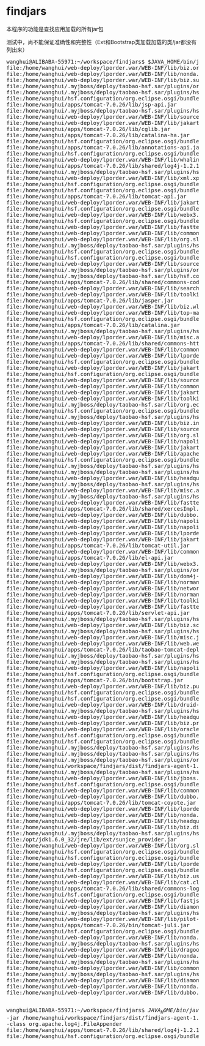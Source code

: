 findjars
========
<p>本程序的功能是查找应用加载的所有jar包</p>
<p>测试中，尚不能保证准确性和完整性（Ext和Bootstrap类加载加载的类/jar都没有列出来）</p>
<pre>
wanghui@ALIBABA-55971:~/workspace/findjars$ $JAVA_HOME/bin/java -Xbootclasspath/a:$JAVA_HOME/lib/tools.jar -jar /home/wanghui/workspace/findjars/dist/findjars-agent-1.0.jar 32016
file:/home/wanghui/web-deploy/lporder.war/WEB-INF/lib/biz.order-1.1.5.jar
file:/home/wanghui/web-deploy/lporder.war/WEB-INF/lib/nonda.core-0.1.0.jar
file:/home/wanghui/web-deploy/lporder.war/WEB-INF/lib/biz.supplier-1.1.6.jar
file:/home/wanghui/.myjboss/deploy/taobao-hsf.sar/plugins/org.eclipse.equinox-ds-1.0.0.v20080427.jar.plugin
file:/home/wanghui/.myjboss/deploy/taobao-hsf.sar/plugins/hsf.lib-1.4.9.3.jar.plugin
file:/home/wanghui/hsf.configuration/org.eclipse.osgi/bundles/21/1/.cp/spring-2.0.7.jar
file:/home/wanghui/apps/tomcat-7.0.26/lib/jsp-api.jar
file:/home/wanghui/.myjboss/deploy/taobao-hsf.sar/plugins/hsf.service.tbremoting.invoke.sync-1.4.9.3.jar.plugin
file:/home/wanghui/web-deploy/lporder.war/WEB-INF/lib/sourceforge.ibatis-2.3.4.726-patch.jar
file:/home/wanghui/web-deploy/lporder.war/WEB-INF/lib/jakarta.commons.fileupload-1.2.1.jar
file:/home/wanghui/apps/tomcat-7.0.26/lib/cglib.jar
file:/home/wanghui/apps/tomcat-7.0.26/lib/catalina-ha.jar
file:/home/wanghui/hsf.configuration/org.eclipse.osgi/bundles/21/1/.cp/commons-pool-1.3.jar
file:/home/wanghui/apps/tomcat-7.0.26/lib/annotations-api.jar
file:/home/wanghui/hsf.configuration/org.eclipse.osgi/bundles/21/1/.cp/config-common-2.0.1.jar
file:/home/wanghui/web-deploy/lporder.war/WEB-INF/lib/whalin.memcached-0.0.0.jar
file:/home/wanghui/apps/tomcat-7.0.26/lib/shared/log4j-1.2.16.jar
file:/home/wanghui/.myjboss/deploy/taobao-hsf.sar/plugins/hsf.service.route.random-1.4.9.3.jar.plugin
file:/home/wanghui/web-deploy/lporder.war/WEB-INF/lib/xml.xpp3-1.1.4c.jar
file:/home/wanghui/hsf.configuration/org.eclipse.osgi/bundles/21/1/.cp/config-client-1.6.0.jar
file:/home/wanghui/hsf.configuration/org.eclipse.osgi/bundles/21/1/.cp/slf4j-log4j12-1.4.3.jar
file:/home/wanghui/apps/tomcat-7.0.26/lib/tomcat-api.jar
file:/home/wanghui/web-deploy/lporder.war/WEB-INF/lib/jakarta.poi-3.6.jar
file:/home/wanghui/hsf.configuration/org.eclipse.osgi/bundles/21/1/.cp/jaket-0.2.6.jar
file:/home/wanghui/web-deploy/lporder.war/WEB-INF/lib/webx3.core-3.0.6.jar
file:/home/wanghui/hsf.configuration/org.eclipse.osgi/bundles/21/1/.cp/commons-httpclient-3.1.jar
file:/home/wanghui/web-deploy/lporder.war/WEB-INF/lib/fasttext-sec-1.3.26.jar
file:/home/wanghui/web-deploy/lporder.war/WEB-INF/lib/common.search-1.0.15.jar
file:/home/wanghui/web-deploy/lporder.war/WEB-INF/lib/org.slf4j.jcl104-over-slf4j-1.5.6.jar
file:/home/wanghui/.myjboss/deploy/taobao-hsf.sar/plugins/hsf.service.tbremoting.invoke.reliable-1.4.9.3.jar.plugin
file:/home/wanghui/hsf.configuration/org.eclipse.osgi/bundles/21/1/.cp/jedis-2.0.0.jar
file:/home/wanghui/hsf.configuration/org.eclipse.osgi/bundles/21/1/.cp/log4j-1.2.14.jar
file:/home/wanghui/web-deploy/lporder.war/WEB-INF/lib/sourceforge.aopalliance-0.0.0.jar
file:/home/wanghui/.myjboss/deploy/taobao-hsf.sar/plugins/org.eclipse.equinox-util-1.0.0.v20080414.jar.plugin
file:/home/wanghui/.myjboss/deploy/taobao-hsf.sar/lib/hsf.container-1.4.9.3.jar
file:/home/wanghui/apps/tomcat-7.0.26/lib/shared/commons-codec.jar
file:/home/wanghui/web-deploy/lporder.war/WEB-INF/lib/searchad.searchengine-2.5-20130109.113728-51.jar
file:/home/wanghui/web-deploy/lporder.war/WEB-INF/lib/toolkit.common.logging-1.0.jar
file:/home/wanghui/apps/tomcat-7.0.26/lib/jasper.jar
file:/home/wanghui/web-deploy/lporder.war/WEB-INF/lib/biz.wl.remoteservice-1.3.1.jar
file:/home/wanghui/web-deploy/lporder.war/WEB-INF/lib/top-mapping-2.0.5.10.jar
file:/home/wanghui/hsf.configuration/org.eclipse.osgi/bundles/21/1/.cp/commons-logging-1.1.jar
file:/home/wanghui/apps/tomcat-7.0.26/lib/catalina.jar
file:/home/wanghui/.myjboss/deploy/taobao-hsf.sar/plugins/hsf.service.tbremoting.invoke.oneway-1.4.9.3.jar.plugin
file:/home/wanghui/web-deploy/lporder.war/WEB-INF/lib/misc.aspectj-1.6.5.jar
file:/home/wanghui/apps/tomcat-7.0.26/lib/shared/commons-httpclient.jar
file:/home/wanghui/web-deploy/lporder.war/WEB-INF/lib/common.share-1.2.8.jar
file:/home/wanghui/web-deploy/lporder.war/WEB-INF/lib/lporder.biz.order-1.0.jar
file:/home/wanghui/hsf.configuration/org.eclipse.osgi/bundles/21/1/.cp/logstat-common-1.1.0.jar
file:/home/wanghui/web-deploy/lporder.war/WEB-INF/lib/jakarta.commons.collections-3.2.1.jar
file:/home/wanghui/hsf.configuration/org.eclipse.osgi/bundles/21/1/.cp/logstat-client-1.1.0.jar
file:/home/wanghui/web-deploy/lporder.war/WEB-INF/lib/sourceforge.spring-2.5.6.SEC02.jar
file:/home/wanghui/web-deploy/lporder.war/WEB-INF/lib/commons-lang-2.3.jar
file:/home/wanghui/web-deploy/lporder.war/WEB-INF/lib/jakarta.oro-2.0.8.jar
file:/home/wanghui/web-deploy/lporder.war/WEB-INF/lib/toolkit.common.lang-1.0.jar
file:/home/wanghui/.myjboss/deploy/taobao-hsf.sar/lib/org.eclipse.osgi-framework-3.4.2.R34x_v20080826.jar
file:/home/wanghui/hsf.configuration/org.eclipse.osgi/bundles/21/1/.cp/network.core-1.2.9.jar
file:/home/wanghui/.myjboss/deploy/taobao-hsf.sar/plugins/hsf.notify.spring-1.4.9.3.jar.plugin
file:/home/wanghui/web-deploy/lporder.war/WEB-INF/lib/biz.inventory-1.0.1.jar
file:/home/wanghui/web-deploy/lporder.war/WEB-INF/lib/sourceforge.spring.modules.webmvc-2.5.6.SEC02.jar
file:/home/wanghui/web-deploy/lporder.war/WEB-INF/lib/org.slf4j.slf4j-api-1.5.11.jar
file:/home/wanghui/web-deploy/lporder.war/WEB-INF/lib/napoli.normandy-1.5.9.jar
file:/home/wanghui/web-deploy/lporder.war/WEB-INF/lib/jakarta.commons.jexl-1.1.jar
file:/home/wanghui/web-deploy/lporder.war/WEB-INF/lib/apache.geronimo.jms-1.1.1.jar
file:/home/wanghui/hsf.configuration/org.eclipse.osgi/bundles/4/1/.cp/gecko-1.1.2.jar
file:/home/wanghui/.myjboss/deploy/taobao-hsf.sar/plugins/hsf.service.address-1.4.9.3.jar.plugin
file:/home/wanghui/.myjboss/deploy/taobao-hsf.sar/plugins/hsf.service.tbremoting.invoke.future-1.4.9.3.jar.plugin
file:/home/wanghui/web-deploy/lporder.war/WEB-INF/lib/headquarters.biz.cache-1.4-20121115.105051-8.jar
file:/home/wanghui/.myjboss/deploy/taobao-hsf.sar/plugins/hsf.service.routeruleparser.groovy-1.4.9.3.jar.plugin
file:/home/wanghui/web-deploy/lporder.war/WEB-INF/lib/misc.aspectj__aspectjweaver-1.6.5.jar-1.6.5.jar
file:/home/wanghui/.myjboss/deploy/taobao-hsf.sar/plugins/hsf.service.process-1.4.9.3.jar.plugin
file:/home/wanghui/web-deploy/lporder.war/WEB-INF/lib/fasttext-css-1.3.26.jar
file:/home/wanghui/apps/tomcat-7.0.26/lib/shared/xercesImpl.jar
file:/home/wanghui/web-deploy/lporder.war/WEB-INF/lib/dubbo.rpc-2.5.2.jar
file:/home/wanghui/web-deploy/lporder.war/WEB-INF/lib/napoli.common-1.5.9.jar
file:/home/wanghui/web-deploy/lporder.war/WEB-INF/lib/napoli.client-1.5.9.jar
file:/home/wanghui/web-deploy/lporder.war/WEB-INF/lib/lporder.web.home-1.0.jar
file:/home/wanghui/web-deploy/lporder.war/WEB-INF/lib/jakarta.velocity-1.6.4.jar
file:/home/wanghui/apps/tomcat-7.0.26/lib/tomcat-util.jar
file:/home/wanghui/web-deploy/lporder.war/WEB-INF/lib/common.cache-1.0.0.jar
file:/home/wanghui/apps/tomcat-7.0.26/lib/el-api.jar
file:/home/wanghui/web-deploy/lporder.war/WEB-INF/lib/webx3.extension.rpc-0.2.4-1.jar
file:/home/wanghui/.myjboss/deploy/taobao-hsf.sar/plugins/org.eclipse.osgi-services-3.1.200.v20071203.jar.plugin
file:/home/wanghui/web-deploy/lporder.war/WEB-INF/lib/dom4j-1.6.1.jar
file:/home/wanghui/web-deploy/lporder.war/WEB-INF/lib/normandy.client-1.0.0.jar
file:/home/wanghui/web-deploy/lporder.war/WEB-INF/lib/network.core-1.2.9.jar
file:/home/wanghui/web-deploy/lporder.war/WEB-INF/lib/normandy.common-1.0.0.jar
file:/home/wanghui/web-deploy/lporder.war/WEB-INF/lib/toolkit.service.framework-1.0.jar
file:/home/wanghui/web-deploy/lporder.war/WEB-INF/lib/fasttext-utils-1.3.26.jar
file:/home/wanghui/apps/tomcat-7.0.26/lib/servlet-api.jar
file:/home/wanghui/.myjboss/deploy/taobao-hsf.sar/plugins/hsf.services-1.4.9.3.jar.plugin
file:/home/wanghui/web-deploy/lporder.war/WEB-INF/lib/biz.scmorder-1.1.0.jar
file:/home/wanghui/.myjboss/deploy/taobao-hsf.sar/plugins/hsf.service.info-1.4.9.3.jar.plugin
file:/home/wanghui/web-deploy/lporder.war/WEB-INF/lib/misc.javassist-3.9.0.GA.jar
file:/home/wanghui/web-deploy/lporder.war/WEB-INF/lib/web.webx.extension-1.0.0.jar
file:/home/wanghui/apps/tomcat-7.0.26/lib/taobao-tomcat-deployer-1.0.0.jar
file:/home/wanghui/.myjboss/deploy/taobao-hsf.sar/plugins/hsf.service.tbremoting.invoke.callback-1.4.9.3.jar.plugin
file:/home/wanghui/.myjboss/deploy/taobao-hsf.sar/plugins/hsf.service.rpc.common-1.4.9.3.jar.plugin
file:/home/wanghui/web-deploy/lporder.war/WEB-INF/lib/napoli.dragoon-1.5.9.jar
file:/home/wanghui/hsf.configuration/org.eclipse.osgi/bundles/21/1/.cp/eagleeye-core-1.1.4.jar
file:/home/wanghui/apps/tomcat-7.0.26/bin/bootstrap.jar
file:/home/wanghui/web-deploy/lporder.war/WEB-INF/lib/biz.purchase-1.0.3.jar
file:/home/wanghui/hsf.configuration/org.eclipse.osgi/bundles/23/1/.cp/groovy-all-1.1-rc-1.jar
file:/home/wanghui/hsf.configuration/org.eclipse.osgi/bundles/21/1/.cp/commons-codec-1.2.jar
file:/home/wanghui/web-deploy/lporder.war/WEB-INF/lib/druid-0.2.8.jar
file:/home/wanghui/.myjboss/deploy/taobao-hsf.sar/plugins/hsf.service.config-1.4.9.3.jar.plugin
file:/home/wanghui/web-deploy/lporder.war/WEB-INF/lib/headquarters.capsule-2.5-20120711.041905-10.jar
file:/home/wanghui/web-deploy/lporder.war/WEB-INF/lib/biz.product-1.3.2.jar
file:/home/wanghui/web-deploy/lporder.war/WEB-INF/lib/oracle.berkeleydb-3.2.76-patch.jar
file:/home/wanghui/hsf.configuration/org.eclipse.osgi/bundles/21/1/.cp/gson-2.1.jar
file:/home/wanghui/hsf.configuration/org.eclipse.osgi/bundles/21/1/.cp/diamond-client-2.0.5.5.jar
file:/home/wanghui/.myjboss/deploy/taobao-hsf.sar/plugins/hsf.app.spring-1.4.9.3.jar.plugin
file:/home/wanghui/.myjboss/deploy/taobao-hsf.sar/plugins/hsf.service.grouping-1.4.9.3.jar.plugin
file:/home/wanghui/.myjboss/deploy/taobao-hsf.sar/plugins/org.eclipse.equinox-log-1.1.0.v20080414.jar.plugin
file:/home/wanghui/workspace/findjars/dist/findjars-agent-1.0.jar
file:/home/wanghui/.myjboss/deploy/taobao-hsf.sar/plugins/hsf.service.tps-1.4.9.3.jar.plugin
file:/home/wanghui/web-deploy/lporder.war/WEB-INF/lib/jboss.jboss-netty-3.2.5.Final.jar
file:/home/wanghui/hsf.configuration/org.eclipse.osgi/bundles/21/1/.cp/commons-lang-2.4.jar
file:/home/wanghui/web-deploy/lporder.war/WEB-INF/lib/common.permission-1.3.1.jar
file:/home/wanghui/web-deploy/lporder.war/WEB-INF/lib/dubbo.remoting-2.5.2.jar
file:/home/wanghui/apps/tomcat-7.0.26/lib/tomcat-coyote.jar
file:/home/wanghui/web-deploy/lporder.war/WEB-INF/lib/lporder.biz.common-1.0.jar
file:/home/wanghui/web-deploy/lporder.war/WEB-INF/lib/nonda.databind-0.1.0.jar
file:/home/wanghui/web-deploy/lporder.war/WEB-INF/lib/headquarters.biz.common-1.1.jar
file:/home/wanghui/web-deploy/lporder.war/WEB-INF/lib/biz.distribution-1.0.2.jar
file:/home/wanghui/.myjboss/deploy/taobao-hsf.sar/plugins/hsf.service.monitor.habo-1.4.9.3.jar.plugin
file:/opt/jdk1.6.0_32/jre/lib/ext/sunjce_provider.jar
file:/home/wanghui/web-deploy/lporder.war/WEB-INF/lib/org.slf4j.slf4j-log4j12-1.5.11.jar
file:/home/wanghui/hsf.configuration/org.eclipse.osgi/bundles/21/1/.cp/common-monitor-1.1.0.jar
file:/home/wanghui/hsf.configuration/org.eclipse.osgi/bundles/21/1/.cp/mina-core-1.1.5.bugfix-SNAPSHOT.jar
file:/home/wanghui/web-deploy/lporder.war/WEB-INF/lib/lporder.web.order-1.0.jar
file:/home/wanghui/hsf.configuration/org.eclipse.osgi/bundles/21/1/.cp/diamond-utils-2.0.5.5.jar
file:/home/wanghui/web-deploy/lporder.war/WEB-INF/lib/biz.user-1.3.0.jar
file:/home/wanghui/web-deploy/lporder.war/WEB-INF/lib/cat.client-2.0.5.jar
file:/home/wanghui/apps/tomcat-7.0.26/lib/shared/commons-logging-1.1.1.jar
file:/home/wanghui/hsf.configuration/org.eclipse.osgi/bundles/21/1/.cp/hessian-3.0.14.bugfix.jar
file:/home/wanghui/web-deploy/lporder.war/WEB-INF/lib/fastjson-1.1.9.jar
file:/home/wanghui/web-deploy/lporder.war/WEB-INF/lib/diamond-client-2.0.5.5.jar
file:/home/wanghui/.myjboss/deploy/taobao-hsf.sar/plugins/hsf.service.rpc.tbremoting-1.4.9.3.jar.plugin
file:/home/wanghui/web-deploy/lporder.war/WEB-INF/lib/pilot-1.0-SNAPSHOT.jar
file:/home/wanghui/apps/tomcat-7.0.26/bin/tomcat-juli.jar
file:/home/wanghui/hsf.configuration/org.eclipse.osgi/bundles/21/1/.cp/slf4j-api-1.4.3.jar
file:/home/wanghui/web-deploy/lporder.war/WEB-INF/lib/nonda.validation-0.1.0.jar
file:/home/wanghui/.myjboss/deploy/taobao-hsf.sar/plugins/hsf.stableswitch-1.4.9.3.jar.plugin
file:/home/wanghui/web-deploy/lporder.war/WEB-INF/lib/dragoon-common-2.7.1.jar
file:/home/wanghui/web-deploy/lporder.war/WEB-INF/lib/nonda.databind-webx3-0.1.0.jar
file:/home/wanghui/.myjboss/deploy/taobao-hsf.sar/plugins/hsf.service.routeruleparser.methodname-1.4.9.3.jar.plugin
file:/home/wanghui/web-deploy/lporder.war/WEB-INF/lib/common-monitor-1.0.7.jar
file:/home/wanghui/.myjboss/deploy/taobao-hsf.sar/plugins/hsf.service.metadata-1.4.9.3.jar.plugin
file:/home/wanghui/web-deploy/lporder.war/WEB-INF/lib/diamond-utils-2.0.5.5.jar
file:/home/wanghui/web-deploy/lporder.war/WEB-INF/lib/nonda.validation-webx3-0.1.0.jar
file:/home/wanghui/web-deploy/lporder.war/WEB-INF/lib/dubbo.hessian.lite-3.2.1.osgi_03.jar

wanghui@ALIBABA-55971:~/workspace/findjars$ $JAVA_HOME/bin/java -Xbootclasspath/a:$JAVA_HOME/lib/tools.jar -jar /home/wanghui/workspace/findjars/dist/findjars-agent-1.0.jar 32016 -class org.apache.log4j.FileAppender
file:/home/wanghui/apps/tomcat-7.0.26/lib/shared/log4j-1.2.16.jar
file:/home/wanghui/hsf.configuration/org.eclipse.osgi/bundles/21/1/.cp/log4j-1.2.14.jar
</pre>